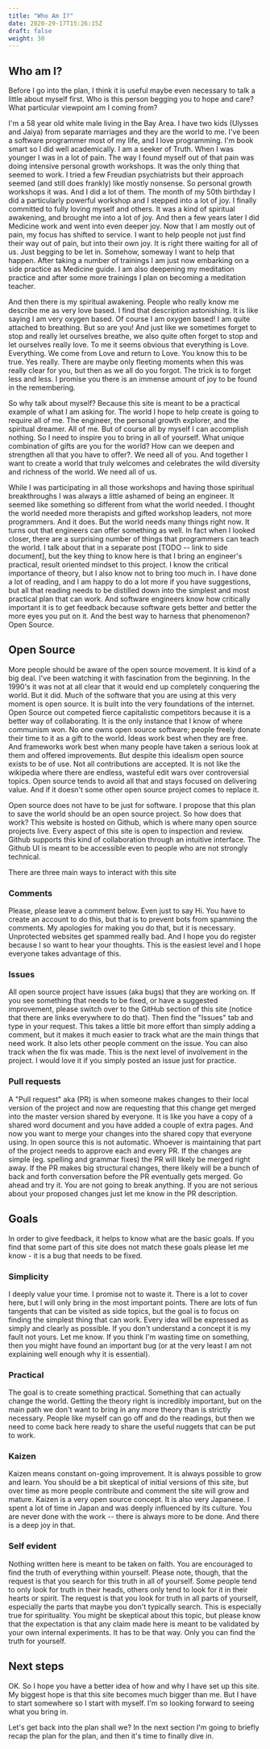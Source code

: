 ```yaml
---
title: "Who Am I?"
date: 2020-29-17T15:26:15Z
draft: false
weight: 30
---
```


## Who am I?

Before I go into the plan, I think it is useful maybe even necessary to talk a little about myself first. Who is this person begging you to hope and care? What particular viewpoint am I coming from?

I'm a 58 year old white male living in the Bay Area. I have two kids (Ulysses and Jaiya) from separate marriages and they are the world to me. I've been a software programmer most of my life, and I love programming. I'm book smart so I did well academically. I am a seeker of Truth. When I was younger I was in a lot of pain. The way I found myself out of that pain was doing intensive personal growth workshops. It was the only thing that seemed to work. I tried a few Freudian psychiatrists but their approach seemed (and still does frankly) like mostly nonsense. So personal growth workshops it was. And I did a lot of them. The month of my 50th birthday I did a particularly powerful workshop and I stepped into a lot of joy. I finally committed to fully loving myself and others. It was a kind of spiritual awakening, and brought me into a lot of joy. And then a few years later I did Medicine work and went into even deeper joy. Now that I am mostly out of pain, my focus has shifted to service. I want to help people not just find their way out of pain, but into their own joy. It is right there waiting for all of us. Just begging to be let in. Somehow, someway I want to help that happen. After taking a number of trainings I am just now embarking on a side practice as Medicine guide. I am also deepening my meditation practice and after some more trainings I plan on becoming a meditation teacher.

And then there is my spiritual awakening. People who really know me describe me as very love based. I find that description astonishing. It is like saying I am very oxygen based. Of course I am oxygen based! I am quite attached to breathing. But so are you! And just like we sometimes forget to stop and really let ourselves breathe, we also quite often forget to stop and let ourselves really love. To me it seems obvious that everything is Love. Everything. We come from Love and return to Love. You know this to be true. Yes really. There are maybe only fleeting moments when this was really clear for you, but then as we all do you forgot. The trick is to forget less and less. I promise you there is an immense amount of joy to be found in the remembering.

So why talk about myself? Because this site is meant to be a practical example of what I am asking for. The world I hope to help create is going to require all of me. The engineer, the personal growth explorer, and the spiritual dreamer. All of me. But of course all by myself I can accomplish nothing. So I need to inspire you to bring in all of yourself. What unique combination of gifts are you for the world? How can we deepen and strengthen all that you have to offer?. We need all of you. And together I want to create a world that truly welcomes and celebrates the wild diversity and richness of the world. We need all of us.

While I was participating in all those workshops and having those spiritual breakthroughs I was always a little ashamed of being an engineer. It seemed like something so different from what the world needed. I thought the world needed more therapists and gifted workshop leaders, not more programmers. And it does. But the world needs many things right now. It turns out that engineers can offer something as well. In fact when I looked closer, there are a surprising number of things that programmers can teach the world. I talk about that in a separate post [TODO -- link to side document], but the key thing to know here is that I bring an engineer's practical, result oriented mindset to this project. I know the critical importance of theory, but I also know not to bring too much in. I have done a lot of reading, and I am happy to do a lot more if you have suggestions, but all that reading needs to be distilled down into the simplest and most practical plan that can work. And software engineers know how critically important it is to get feedback because software gets better and better the more eyes you put on it. And the best way to harness that phenomenon? Open Source.


## Open Source

More people should be aware of the open source movement. It is kind of a big deal. I've been watching it with fascination from the beginning. In the 1990's it was not at all clear that it would end up completely conquering the  world. But it did. Much of the software that you are using at this very moment is open source. It is built into the very foundations of the internet. Open Source out competed fierce capitalistic competitors because it is a better way of collaborating. It is the only instance that I know of where communism won. No one owns open source software; people freely donate their time to it as a gift to the world. Ideas work best when they are free. And frameworks work best when many people have taken a serious look at them and offered improvements. But despite this idealism open source exists to be of use. Not all contributions are accepted. It is not like the wikipedia where there are endless, wasteful edit wars over controversial topics. Open source tends to avoid all that and stays focused on delivering value. And if it doesn't some other open source project comes to replace it.

Open source does not have to be just for software. I propose that this plan to save the world should be an open source project. So how does that work? This website is hosted on Github, which is where many open source projects live. Every aspect of this site is open to inspection and review. Github supports this kind of collaboration through an intuitive interface. The Github UI is meant to be accessible even to people who are not strongly technical.

There are three main ways to interact with this site

### Comments

Please, please leave a comment below. Even just to say Hi. You have to create an account to do this, but that is to prevent bots from spamming the comments. My apologies for making you do that, but it is necessary. Unprotected websites get spammed really bad. And I hope you do register because I so want to hear your thoughts. This is the easiest level and I hope everyone takes advantage of this.

### Issues

All open source project have issues (aka bugs) that they are working on. If you see something that needs to be fixed, or have a suggested improvement, please switch over to the GitHub section of this site (notice that there are links everywhere to do that). Then find the "Issues" tab and type in your request. This takes a little bit more effort than simply adding a comment, but it makes it much easier to track what are the main things that need work. It also lets other people comment on the issue. You can also track when the fix was made. This is the next level of involvement in the project. I would love it if you simply posted an issue just for practice.

### Pull requests

A "Pull request" aka (PR) is when someone makes changes to their local version of the project and now are requesting that this change get merged into the master version shared by everyone. It is like you have a copy of a shared word document and you have added a couple of extra pages. And now you want to merge your changes into the shared copy that everyone using. In open source this is not automatic. Whoever is maintaining that part of the project needs to approve each and every PR. If the changes are simple (eg. spelling and grammar fixes) the PR will likely be merged right away. If the PR makes big structural changes, there likely will be a bunch of back and forth conversation before the PR eventually gets merged. Go ahead and try it. You are not going to break anything. If you are not serious about your proposed changes just let me know in the PR description.


## Goals

In order to give feedback, it helps to know what are the basic goals. If you find that some part of this site does not match these goals please let me know - it is a bug that needs to be fixed.

### Simplicity

I deeply value your time. I promise not to waste it. There is a lot to cover here, but I will only bring in the  most important points. There are lots of fun tangents that can be visited as side topics, but the goal is to focus on finding the simplest thing that can work. Every idea will be expressed as simply and clearly as possible. If you don't understand a concept it is my fault not yours. Let me know. If you think I'm wasting time on something, then you might have found an important bug (or at the very least I am not explaining well enough why it is essential).

### Practical

The goal is to create something practical. Something that can actually change the world. Getting the theory right is incredibly important, but on the main path we don't want to bring in any more theory than is strictly necessary. People like myself can go off and do the readings, but then we need to come back here ready to share the useful nuggets that can be put to work.

### Kaizen

Kaizen means constant on-going improvement. It is always possible to grow and learn. You should be a bit skeptical of initial versions of this site, but over time as more people contribute and comment the site will grow and mature. Kaizen is a very open source concept. It is also very Japanese. I spent a lot of time in Japan and was deeply influenced by its culture. You are never done with the work -- there is always more to be done. And there is a deep joy in that.

### Self evident

Nothing written here is meant to be taken on faith. You are encouraged to find the truth of everything within yourself. Please note, though, that the request is that you search for this truth in all of yourself. Some people tend to only look for truth in their heads, others only tend to look for it in their hearts or spirit. The request is that you look for truth in all parts of yourself, especially the parts that maybe you don't typically search.  This is especially true for spirituality.  You might be skeptical about this topic, but please know that the expectation is that any claim made here is meant to be validated by your own internal experiments. It has to be that way. Only you can find the truth for yourself.

## Next steps

OK. So I hope you have a better idea of how and why I have set up this site. My biggest hope is that this site becomes much bigger than me. But I have to start somewhere so I start with myself. I'm so looking forward to seeing what you bring in.

Let's get back into the plan shall we? In the next section I'm going to briefly recap the plan for the plan, and then it's time to finally dive in.

